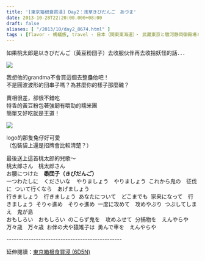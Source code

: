 ```yaml
---
title: '[東京箱根食買浸] Day2：浅草きびだんご　あづま'
date: 2013-10-28T22:20:00.000+08:00
draft: false
aliases: [ "/2013/10/day2_8674.html" ]
tags : [flavor - 螞蟻族, travel - 日本（関東東海道）・ 武藏東京と駿河静岡御殿場と相模神奈川箱根]
---
```


如果桃太郎是以きびだんご（黃豆粉団子）去收服伙伴再去收拾妖怪的話．．．  

![](/images/tokyo2d1.jpg)

我想他的grandma不會買這個去整蠱他吧！  
不是圓波波形的団串子嗎？為甚麼你的樣子那麼醜？  
  
賣相很差，卻很不錯吃  
特香的黃豆粉包著強韌有嚼勁的糯米團  
簡單又好吃就是王道！  
  
  

![](/images/tokyo2d.jpg)

logo的那隻兔仔好可愛  
（包裝袋上還是招牌會比較清楚？）  
  
  
  
最後送上這首桃太郎的兒歌～    
桃太郎さん　桃太郎さん   
お腰につけた　**黍団子（きびだんご）**   
一つわたしに　くださいな   
やりましょう　やりましょう  
これから鬼の　征伐に  
ついて行くなら　あげましょう  
行きましょう　行きましょう  
あなたについて　どこまでも  
家来になって　行きましょう  
そりゃ進め　そりゃ進め  
一度に攻めて　攻めやぶり  
つぶしてしまえ　鬼が島  
おもしろい　おもしろい  
のこらず鬼を　攻めふせて  
分捕物を　えんやらや  
万々歳　万々歳  
お伴の犬や猿雉子は  
勇んで車を　えんやらや  
  
\-----------------------------------------------  
  
延伸閱讀：[東京箱根食買浸 (6D5N)](https://hidie.net/tokyo6d5n/)
